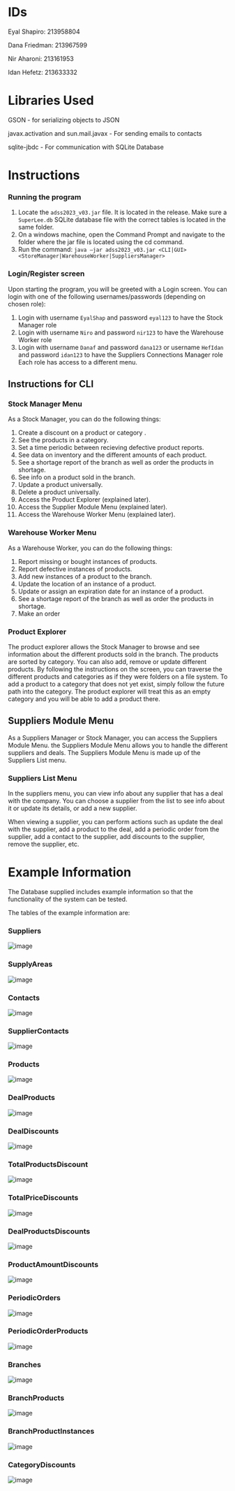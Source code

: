 # IDs
Eyal Shapiro: 213958804

Dana Friedman: 213967599

Nir Aharoni: 213161953

Idan Hefetz: 213633332

# Libraries Used
GSON - for serializing objects to JSON

javax.activation and sun.mail.javax - For sending emails to contacts

sqlite-jbdc - For communication with SQLite Database

# Instructions
### Running the program
1. Locate the `adss2023_v03.jar` file. It is located in the release. Make sure a `SuperLee.db` SQLite database file with the correct tables is located in the same folder.
2. On a windows machine, open the Command Prompt and navigate to the folder where the jar file is located using the cd command.
3. Run the command: `java –jar adss2023_v03.jar <CLI|GUI> <StoreManager|WarehouseWorker|SuppliersManager>`
### Login/Register screen
Upon starting the program, you will be greeted with a Login screen. You can login with one of the following usernames/passwords (depending on chosen role):
1. Login with username `EyalShap` and password `eyal123` to have the Stock Manager role
2. Login with username `Niro` and password `nir123` to have the Warehouse Worker role
3. Login with username `Danaf` and password `dana123` or username `HefIdan` and password `idan123` to have the Suppliers Connections Manager role
Each role has access to a different menu.

## Instructions for CLI

### Stock Manager Menu
As a Stock Manager, you can do the following things:

1. Create a discount on a product or category .
2. See the products in a category.
3. Set a time periodic between recieving defective product reports.
4. See data on inventory and the different amounts of each product.
5. See a shortage report of the branch as well as order the products in shortage.
6. See info on a product sold in the branch.
7. Update a product universally.
8. Delete a product universally.
9. Access the Product Explorer (explained later).
10. Access the Supplier Module Menu (explained later).
11. Access the Warehouse Worker Menu (explained later).

### Warehouse Worker Menu
As a Warehouse Worker, you can do the following things:

1. Report missing or bought instances of products.
2. Report defective instances of products.
3. Add new instances of a product to the branch.
4. Update the location of an instance of a product.
5. Update or assign an expiration date for an instance of a product.
6. See a shortage report of the branch as well as order the products in shortage.
7. Make an order

### Product Explorer
The product explorer allows the Stock Manager to browse and see information about the different products sold in the branch. The products are sorted by category.
You can also add, remove or update different products. By following the instructions on the screen, you can traverse the different products and categories as if they were folders on a file system.
To add a product to a category that does not yet exist, simply follow the future path into the category. The product explorer will treat this as an empty category and you will be able to add a product there.

## Suppliers Module Menu
As a Suppliers Manager or Stock Manager, you can access the Suppliers Module Menu. the Suppliers Module Menu allows you to handle the different suppliers and deals.
The Suppliers Module Menu is made up of the Suppliers List menu.

### Suppliers List Menu
In the suppliers menu, you can view info about any supplier that has a deal with the company. You can choose a supplier from the list to see info about it or update its details, or add a new supplier.

When viewing a supplier, you can perform actions such as update the deal with the supplier, add a product to the deal, add a periodic order from the supplier, add a contact to the supplier, add discounts to the supplier, remove the supplier, etc.

# Example Information
The Database supplied includes example information so that the functionality of the system can be tested.

The tables of the example information are:
### Suppliers
![image](https://github.com/Group-F1/ADSS_Group_F/assets/102603028/30de5c33-796f-4926-b1c2-a7d1da148dfd)
### SupplyAreas
![image](https://github.com/Group-F1/ADSS_Group_F/assets/102603028/8d9367ac-c85a-4c73-b31d-3dcaf2d32d61)
### Contacts
![image](https://github.com/Group-F1/ADSS_Group_F/assets/102603028/c4d12c1a-e419-4138-b3d3-f33c2c2937e0)
### SupplierContacts
![image](https://github.com/Group-F1/ADSS_Group_F/assets/102603028/1e26c9e6-05dc-4155-bc09-3b208641297c)
### Products
![image](https://github.com/Group-F1/ADSS_Group_F/assets/102603028/a0a4add0-6727-45ec-9ede-9e95d36739ab)
### DealProducts
![image](https://github.com/Group-F1/ADSS_Group_F/assets/102603028/72145aeb-4f51-4714-9bf1-6b33372bf8ff)
### DealDiscounts
![image](https://github.com/Group-F1/ADSS_Group_F/assets/102603028/604cfd72-1819-4688-82b3-f49f10562a04)
### TotalProductsDiscount
![image](https://github.com/Group-F1/ADSS_Group_F/assets/102603028/7f09beae-7cc6-4ae9-91b3-24ddac1e582b)
### TotalPriceDiscounts
![image](https://github.com/Group-F1/ADSS_Group_F/assets/102603028/85b8de71-fa3e-4ecc-ad3f-988179953e1f)
### DealProductsDiscounts
![image](https://github.com/Group-F1/ADSS_Group_F/assets/102603028/67532d62-6f81-4835-96f7-3b4e20be1b15)
### ProductAmountDiscounts
![image](https://github.com/Group-F1/ADSS_Group_F/assets/102603028/6c970447-fb81-4062-af36-3ffaeaa5c62f)
### PeriodicOrders
![image](https://github.com/Group-F1/ADSS_Group_F/assets/102603028/71798d9b-3cd4-4d2b-8db2-6d124662686f)
### PeriodicOrderProducts
![image](https://github.com/Group-F1/ADSS_Group_F/assets/102603028/2016cb53-f8fa-4df6-9cc5-71f6477fd394)
### Branches
![image](https://github.com/Group-F1/ADSS_Group_F/assets/102603028/a90d1ff4-5ca0-463c-8d43-b939e85667ed)
### BranchProducts
![image](https://github.com/Group-F1/ADSS_Group_F/assets/102603028/808fc899-dd40-45f8-ad09-866c519235a4)
### BranchProductInstances
![image](https://github.com/Group-F1/ADSS_Group_F/assets/102603028/b547a012-21a7-4dea-8241-97bf83fd25a9)
### CategoryDiscounts
![image](https://github.com/Group-F1/ADSS_Group_F/assets/102603028/a2b9e438-1e32-4c7d-9970-17c77146d495)
